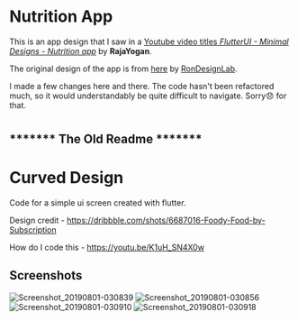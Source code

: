# Nutrition App

This is an app design that I saw  in a [Youtube video titles *FlutterUI - Minimal Designs - Nutrition app*](https://www.youtube.com/watch?v=K1uH_SN4X0w) by **RajaYogan**. 

The original design of the app is from [here](https://dribbble.com/shots/6687016-Foody-Food-by-Subscription) by [RonDesignLab](https://dribbble.com/RonDesignLab).

I made a few changes here and there. The code hasn't been refactored much, so it would understandably be quite difficult to navigate. Sorry:disappointed: for that.


#

## ******* The Old Readme *******

# Curved Design

Code for a simple ui screen created with flutter.

Design credit - https://dribbble.com/shots/6687016-Foody-Food-by-Subscription

How do I code this - https://youtu.be/K1uH_SN4X0w

## Screenshots

![Screenshot_20190801-030839](https://user-images.githubusercontent.com/8137504/62318844-51c08900-b4ba-11e9-9aca-85b9641234ee.png)
![Screenshot_20190801-030856](https://user-images.githubusercontent.com/8137504/62318845-51c08900-b4ba-11e9-9390-aa9c35e0ce70.png)
![Screenshot_20190801-030910](https://user-images.githubusercontent.com/8137504/62318847-52591f80-b4ba-11e9-984d-0f6f400a92f7.png)
![Screenshot_20190801-030918](https://user-images.githubusercontent.com/8137504/62318848-52591f80-b4ba-11e9-8124-cddda049b70a.png)
